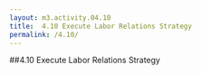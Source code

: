 ```yaml
---
layout: m3.activity.04.10
title: 	4.10 Execute Labor Relations Strategy	
permalink: /4.10/
---
```

##4.10 Execute Labor Relations Strategy	
